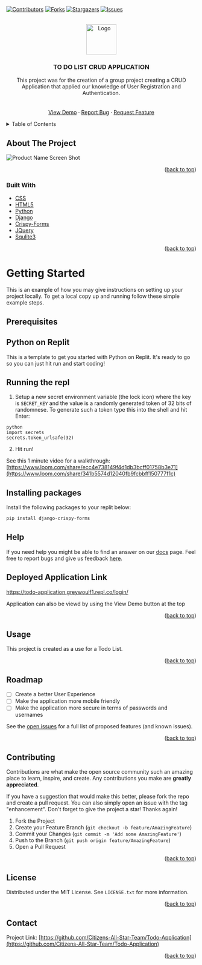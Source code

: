 <div id="top"></div>
<!--
*** Thanks for checking out the Best-README-Template. If you have a suggestion
*** that would make this better, please fork the repo and create a pull request
*** or simply open an issue with the tag "enhancement".
*** Don't forget to give the project a star!
*** Thanks again! Now go create something AMAZING! :D
-->



<!-- PROJECT SHIELDS -->
<!--
*** I'm using markdown "reference style" links for readability.
*** Reference links are enclosed in brackets [ ] instead of parentheses ( ).
*** See the bottom of this document for the declaration of the reference variables
*** for contributors-url, forks-url, etc. This is an optional, concise syntax you may use.
*** https://www.markdownguide.org/basic-syntax/#reference-style-links
-->
[![Contributors][contributors-shield]][contributors-url]
[![Forks][forks-shield]][forks-url]
[![Stargazers][stars-shield]][stars-url]
[![Issues][issues-shield]][issues-url]
<!-- [![LinkedIn][linkedin-shield]][linkedin-url] -->



<!-- PROJECT LOGO -->
<br />
<div align="center">
  <a href="https://github.com/Citizens-All-Star-Team">
    <img src="https://static.vecteezy.com/system/resources/previews/000/210/983/original/baseball-all-star-logo-vector.jpg" alt="Logo" width="80" height="80">
  </a>

<h3 align="center">TO DO LIST CRUD APPLICATION</h3>

  <p align="center">
    This project was for the creation of a group project creating a CRUD Application that applied our knowledge of User Registration and Authentication. 
    <br />
<!--     <a href="https://github.com/greywoulf/greywoulf.github.io"><strong>Explore the docs »</strong></a> -->
    <br />
    <br />
    <a href="https://todo-application.greywoulf1.repl.co/login/">View Demo</a>
    ·
    <a href="https://github.com/Citizens-All-Star-Team/Todo-Application/issues">Report Bug</a>
    ·
    <a href="https://github.com/Citizens-All-Star-Team/Todo-Application/issues">Request Feature</a>
  </p>
</div>



<!-- TABLE OF CONTENTS -->
<details>
  <summary>Table of Contents</summary>
  <ol>
    <li>
      <a href="#about-the-project">About The Project</a>
      <ul>
        <li><a href="#built-with">Built With</a></li>
      </ul>
    </li>
    <li>
      <a href="#getting-started">Getting Started</a>
      <ul>
        <li><a href="#prerequisites">Prerequisites</a></li>
        <li><a href="#installation">Installation</a></li>
      </ul>
    </li>
    <li><a href="#usage">Usage</a></li>
    <li><a href="#roadmap">Roadmap</a></li>
    <li><a href="#contributing">Contributing</a></li>
    <li><a href="#license">License</a></li>
    <li><a href="#contact">Contact</a></li>
    <li><a href="#acknowledgments">Acknowledgments</a></li>
  </ol>
</details>


<!-- ABOUT THE PROJECT -->
## About The Project

![Product Name Screen Shot](https://i.imgur.com/zmcWxmM.png)


<p align="right">(<a href="#top">back to top</a>)</p>



### Built With

* [CSS](https://css.org/)
* [HTML5](https://html5.org/)
* [Python](https://www.python.org/)
* [Django](https://www.djangoproject.com/download/)
* [Crispy-Forms](https://django-crispy-forms.readthedocs.io/en/latest/install.html)
* [JQuery](https://jquery.com)
* [Squlite3](https://www.sqlite.org/index.html)

<p align="right">(<a href="#top">back to top</a>)</p>


<!-- GETTING STARTED -->
# Getting Started

This is an example of how you may give instructions on setting up your project locally.
To get a local copy up and running follow these simple example steps.

## Prerequisites

## Python on Replit

This is a template to get you started with Python on Replit. It's ready to go so you can just hit run and start coding!

## Running the repl

1. Setup a new secret environment variable (the lock icon) where the key is `SECRET_KEY` and the value is
   a randomly generated token of 32 bits of randomnese. To generate such a token type this into the shell and hit Enter:
```
python
import secrets
secrets.token_urlsafe(32)
```
2. Hit run!

See this 1 minute video for a walkthrough: [https://www.loom.com/share/ecc4e738149f4d1db3bcff01758b3e71](https://www.loom.com/share/341b5574d12040fb9fcbbff150777f1c)

## Installing packages

Install the following packages to your replit below:
```python
pip install django-crispy-forms
```

## Help

If you need help you might be able to find an answer on our [docs](https://docs.replit.com) page. Feel free to report bugs and give us feedback [here](https://replit.com/support).

## Deployed Application Link
https://todo-application.greywoulf1.repl.co/login/

Application can also be viewd by using the View Demo button at the top

<p align="right">(<a href="#top">back to top</a>)</p>




<!-- USAGE EXAMPLES -->
## Usage

This project is created as a use for a Todo List. 


<p align="right">(<a href="#top">back to top</a>)</p>



<!-- ROADMAP -->
## Roadmap

- [ ] Create a better User Experience
- [ ] Make the application more mobile friendly
- [ ] Make the application more secure in terms of passwords and usernames

See the [open issues](https://github.com/Citizens-All-Star-Team/Todo-Application/issues) for a full list of proposed features (and known issues).

<p align="right">(<a href="#top">back to top</a>)</p>



<!-- CONTRIBUTING -->
## Contributing

Contributions are what make the open source community such an amazing place to learn, inspire, and create. Any contributions you make are **greatly appreciated**.

If you have a suggestion that would make this better, please fork the repo and create a pull request. You can also simply open an issue with the tag "enhancement".
Don't forget to give the project a star! Thanks again!

1. Fork the Project
2. Create your Feature Branch (`git checkout -b feature/AmazingFeature`)
3. Commit your Changes (`git commit -m 'Add some AmazingFeature'`)
4. Push to the Branch (`git push origin feature/AmazingFeature`)
5. Open a Pull Request

<p align="right">(<a href="#top">back to top</a>)</p>



<!-- LICENSE -->
## License

Distributed under the MIT License. See `LICENSE.txt` for more information.

<p align="right">(<a href="#top">back to top</a>)</p>



<!-- CONTACT -->
## Contact

<!-- Your Name - [Grey Woulf](https://twitter.com/twitter_handle) - email@email_client.com -->

Project Link: [https://github.com/Citizens-All-Star-Team/Todo-Application](https://github.com/Citizens-All-Star-Team/Todo-Application)

<p align="right">(<a href="#top">back to top</a>)</p>





<!-- GitHub Stats  -->

<!-- ## Github Stats
[![Anurag’s github stats](https://github-readme-stats.vercel.app/api?username=greywoulf)](https://github.com/greywoulf)

[![Top Langs](https://github-readme-stats.vercel.app/api/top-langs/?username=greywoulf&layout=compact)](https://github.com/greywoulf) -->




<!-- ACKNOWLEDGMENTS -->
<!-- ## Acknowledgments

For inspiration, images and code snippets used in the creation of this blog website.

* [Gokulan CV](https://medium.com/@nsew1999gokulcvan/create-a-to-do-application-with-user-authentication-and-pagination-in-django-be4a797b20e6)

<p align="right">(<a href="#top">back to top</a>)</p> -->



<!-- MARKDOWN LINKS & IMAGES -->
<!-- https://www.markdownguide.org/basic-syntax/#reference-style-links -->
[contributors-shield]: https://img.shields.io/github/contributors/Citizens-All-Star-Team/Todo-Application.svg?style=for-the-badge
[contributors-url]: https://github.com/Citizens-All-Star-Team/Todo-Application/graphs/contributors
[forks-shield]: https://img.shields.io/github/forks/Citizens-All-Star-Team/Todo-Application.svg?style=for-the-badge
[forks-url]: https://github.com/Citizens-All-Star-Team/Todo-Application/network/members
[stars-shield]: https://img.shields.io/github/stars/Citizens-All-Star-Team/Todo-Application.svg?style=for-the-badge
[stars-url]: https://github.com/Citizens-All-Star-Team/Todo-Application/stargazers
[issues-shield]: https://img.shields.io/github/issues/Citizens-All-Star-Team/Todo-Application.svg?style=for-the-badge
[issues-url]: https://github.com/Citizens-All-Star-Team/Todo-Application/issues
[license-shield]: https://img.shields.io/github/license/Citizens-All-Star-Team/Todo-Application.svg?style=for-the-badge
[license-url]: https://github.com/Citizens-All-Star-Team/Todo-Application/blob/master/LICENSE.txt
[linkedin-shield]: https://img.shields.io/badge/-LinkedIn-black.svg?style=for-the-badge&logo=linkedin&colorB=555
[linkedin-url]: https://linkedin.com/in/linkedin_username
[product-screenshot]: images/screenshot.png
